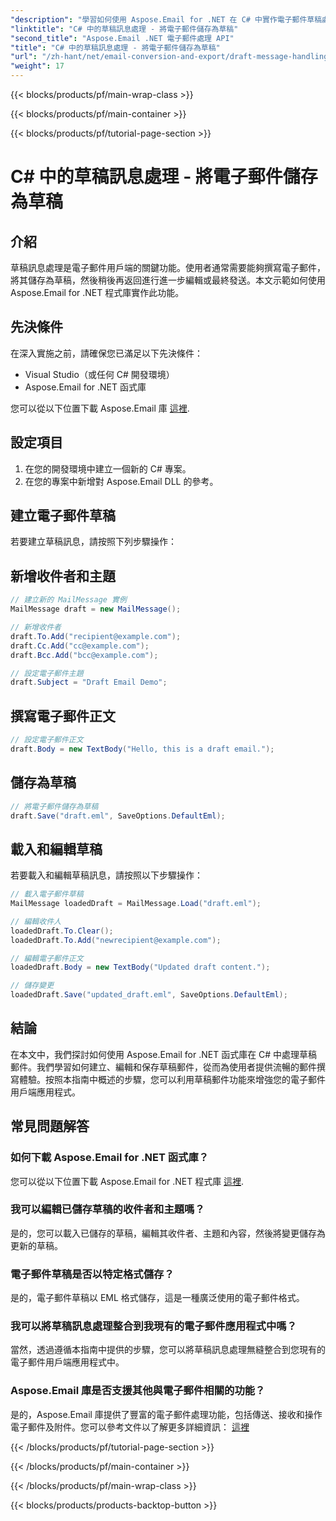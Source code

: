 ```yaml
---
"description": "學習如何使用 Aspose.Email for .NET 在 C# 中實作電子郵件草稿處理。無縫建立、編輯和儲存草稿。"
"linktitle": "C# 中的草稿訊息處理 - 將電子郵件儲存為草稿"
"second_title": "Aspose.Email .NET 電子郵件處理 API"
"title": "C# 中的草稿訊息處理 - 將電子郵件儲存為草稿"
"url": "/zh-hant/net/email-conversion-and-export/draft-message-handling-in-csharp-saving-email-as-draft/"
"weight": 17
---
```


{{< blocks/products/pf/main-wrap-class >}}

{{< blocks/products/pf/main-container >}}

{{< blocks/products/pf/tutorial-page-section >}}

# C# 中的草稿訊息處理 - 將電子郵件儲存為草稿


## 介紹

草稿訊息處理是電子郵件用戶端的關鍵功能。使用者通常需要能夠撰寫電子郵件，將其儲存為草稿，然後稍後再返回進行進一步編輯或最終發送。本文示範如何使用 Aspose.Email for .NET 程式庫實作此功能。

## 先決條件

在深入實施之前，請確保您已滿足以下先決條件：

- Visual Studio（或任何 C# 開發環境）
- Aspose.Email for .NET 函式庫

您可以從以下位置下載 Aspose.Email 庫 [這裡](https://releases。aspose.com/email/net).

## 設定項目

1. 在您的開發環境中建立一個新的 C# 專案。
2. 在您的專案中新增對 Aspose.Email DLL 的參考。

## 建立電子郵件草稿

若要建立草稿訊息，請按照下列步驟操作：

## 新增收件者和主題

```csharp
// 建立新的 MailMessage 實例
MailMessage draft = new MailMessage();

// 新增收件者
draft.To.Add("recipient@example.com");
draft.Cc.Add("cc@example.com");
draft.Bcc.Add("bcc@example.com");

// 設定電子郵件主題
draft.Subject = "Draft Email Demo";
```

## 撰寫電子郵件正文

```csharp
// 設定電子郵件正文
draft.Body = new TextBody("Hello, this is a draft email.");
```

## 儲存為草稿

```csharp
// 將電子郵件儲存為草稿
draft.Save("draft.eml", SaveOptions.DefaultEml);
```

## 載入和編輯草稿

若要載入和編輯草稿訊息，請按照以下步驟操作：

```csharp
// 載入電子郵件草稿
MailMessage loadedDraft = MailMessage.Load("draft.eml");

// 編輯收件人
loadedDraft.To.Clear();
loadedDraft.To.Add("newrecipient@example.com");

// 編輯電子郵件正文
loadedDraft.Body = new TextBody("Updated draft content.");

// 儲存變更
loadedDraft.Save("updated_draft.eml", SaveOptions.DefaultEml);
```

## 結論

在本文中，我們探討如何使用 Aspose.Email for .NET 函式庫在 C# 中處理草稿郵件。我們學習如何建立、編輯和保存草稿郵件，從而為使用者提供流暢的郵件撰寫體驗。按照本指南中概述的步驟，您可以利用草稿郵件功能來增強您的電子郵件用戶端應用程式。

## 常見問題解答

### 如何下載 Aspose.Email for .NET 函式庫？

您可以從以下位置下載 Aspose.Email for .NET 程式庫 [這裡](https://releases。aspose.com/email/net).

### 我可以編輯已儲存草稿的收件者和主題嗎？

是的，您可以載入已儲存的草稿，編輯其收件者、主題和內容，然後將變更儲存為更新的草稿。

### 電子郵件草稿是否以特定格式儲存？

是的，電子郵件草稿以 EML 格式儲存，這是一種廣泛使用的電子郵件格式。

### 我可以將草稿訊息處理整合到我現有的電子郵件應用程式中嗎？

當然，透過遵循本指南中提供的步驟，您可以將草稿訊息處理無縫整合到您現有的電子郵件用戶端應用程式中。

### Aspose.Email 庫是否支援其他與電子郵件相關的功能？

是的，Aspose.Email 庫提供了豐富的電子郵件處理功能，包括傳送、接收和操作電子郵件及附件。您可以參考文件以了解更多詳細資訊： [這裡](https://reference.aspose.com)

{{< /blocks/products/pf/tutorial-page-section >}}

{{< /blocks/products/pf/main-container >}}

{{< /blocks/products/pf/main-wrap-class >}}

{{< blocks/products/products-backtop-button >}}